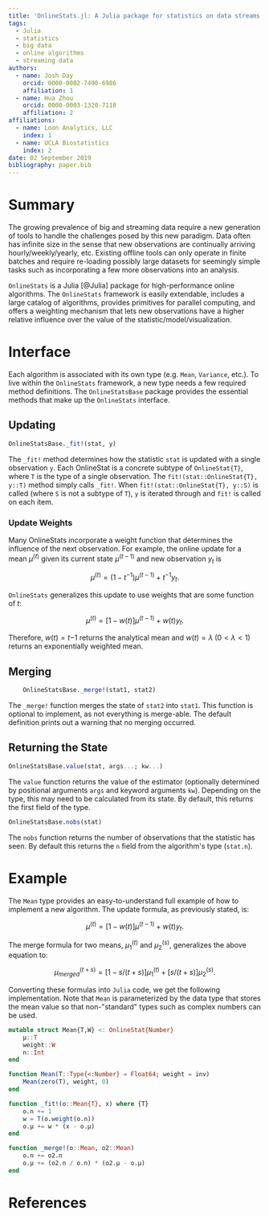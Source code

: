```yaml
---
title: 'OnlineStats.jl: A Julia package for statistics on data streams'
tags:
  - Julia
  - statistics
  - big data
  - online algorithms
  - streaming data
authors:
  - name: Josh Day
    orcid: 0000-0002-7490-6986
    affiliation: 1
  - name: Hua Zhou
    orcid: 0000-0003-1320-7118
    affiliation: 2
affiliations:
  - name: Loon Analytics, LLC
    index: 1
  - name: UCLA Biostatistics
    index: 2
date: 02 September 2019
bibliography: paper.bib
---
```


# Summary

The growing prevalence of big and streaming data require a new generation of tools to handle the challenges posed by this new paradigm.  Data often has infinite size in the sense that new observations are continually arriving hourly/weekly/yearly, etc.  Existing offline tools can only operate in finite batches and require re-loading possibly large datasets for seemingly simple tasks such as incorporating a few more observations into an analysis.

``OnlineStats`` is a Julia [@Julia] package for high-performance online algorithms. The ``OnlineStats`` framework is easily extendable, includes a large catalog of algorithms, provides primitives for parallel computing, and offers a weighting mechanism that lets new observations have a higher relative influence over the value of the statistic/model/visualization.


# Interface

Each algorithm is associated with its own type (e.g. `Mean`, `Variance`, etc.).  To live within the ``OnlineStats`` framework, a new type needs a few required method definitions.  The ``OnlineStatsBase`` package provides the essential methods that make up the ``OnlineStats`` interface.

## Updating

```julia
OnlineStatsBase._fit!(stat, y)
```

The `_fit!` method determines how the statistic `stat` is updated with a single observation `y`.  Each OnlineStat is a concrete subtype of `OnlineStat{T}`, where `T` is the type of a single observation.  The `fit!(stat::OnlineStat{T}, y::T)` method simply calls `_fit!`.  When `fit!(stat::OnlineStat{T}, y::S)` is called (where `S` is not a subtype of `T`),  `y` is iterated through and `fit!` is called on each item.

### Update Weights

Many OnlineStats incorporate a weight function that determines the influence of the next observation.  For example, the online update for a mean $\mu^{(t)}$ given its current state $\mu^{(t-1)}$ and new observation $y_t$ is

$$
\mu^{(t)} = (1 - t^{-1}) \mu^{(t-1)} + t^{-1} y_t.
$$

``OnlineStats`` generalizes this update to use weights that are some function of $t$:

$$
\mu^{(t)} = [1 - w(t)] \mu^{(t-1)} + w(t) y_t.
$$

Therefore, $w(t) = t{-1}$ returns the analytical mean and $w(t) = \lambda \; (0 < \lambda < 1)$ returns an exponentially weighted mean.

## Merging

```julia
    OnlineStatsBase._merge!(stat1, stat2)
```

The `_merge!` function merges the state of `stat2` into `stat1`.  This function is optional to implement, as not everything is merge-able.  The default definition prints out a warning that no merging occurred.

## Returning the State

```julia
OnlineStatsBase.value(stat, args...; kw...)
```

The `value` function returns the value of the estimator (optionally determined by positional arguments `args` and keyword arguments `kw`).  Depending on the type, this may need to be calculated from its state.  By default, this returns the first field of the type.

```julia
OnlineStatsBase.nobs(stat)
```

The `nobs` function returns the number of observations that the statistic has seen.  By default this returns the `n` field from the algorithm's type (`stat.n`).

# Example

The ``Mean`` type provides an easy-to-understand full example of how to implement a new algorithm.  The update formula, as previously stated, is:

$$
\mu^{(t)} = [1 - w(t)] \mu^{(t-1)} + w(t) y_t.
$$

The merge formula for two means, $\mu_1^{(t)}$ and $\mu_2^{(s)}$, generalizes the above equation to:

$$
\mu_{merged}^{(t + s)} = [1 - s/(t+s)] \mu_1^{(t)} + [s/(t+s)] \mu_2^{(s)}.
$$

Converting these formulas into ``Julia`` code, we get the following implementation.  Note that `Mean` is parameterized by the data type that stores the mean value so that non-"standard" types such as complex numbers can be used.

```julia
mutable struct Mean{T,W} <: OnlineStat{Number}
    μ::T
    weight::W
    n::Int
end

function Mean(T::Type{<:Number} = Float64; weight = inv)
    Mean(zero(T), weight, 0)
end

function _fit!(o::Mean{T}, x) where {T}
    o.n += 1
    w = T(o.weight(o.n))
    o.μ += w * (x - o.μ)
end

function _merge!(o::Mean, o2::Mean)
    o.n += o2.n
    o.μ += (o2.n / o.n) * (o2.μ - o.μ)
end
```


# References